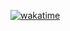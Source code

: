 [![wakatime](https://wakatime.com/badge/github/MonkiyPython/fastapilearning.svg)](https://wakatime.com/badge/github/MonkiyPython/fastapilearning)